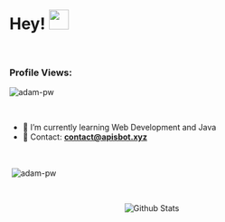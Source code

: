 # Hey!  <img src="https://github.com/TheDudeThatCode/TheDudeThatCode/blob/master/Assets/Hi.gif" width="35" />
<br>
<p align="right"> <h3>Profile Views:</h3> <img src="https://komarev.com/ghpvc/?username=yazui9&label=Profile%20views&color=0e75b6&style=flat"
    alt="adam-pw" /> 
  </p>
<br>

- 📝 I’m currently learning Web Development and Java
- 📩 Contact: **contact@apisbot.xyz**

<br>
<p>&nbsp;<img align="center" src="https://github-readme-stats.vercel.app/api?username=adam-pw&show_icons=true&locale=en&bg_color=0d1117&text_color=ffffff&repo=convoychat"
    alt="adam-pw" /></p>
<br>

<p align="center">
        <img src="https://raw.githubusercontent.com/bornmay/bornmay/Update/svg/Bottom.svg" alt="Github Stats" />
</p>
